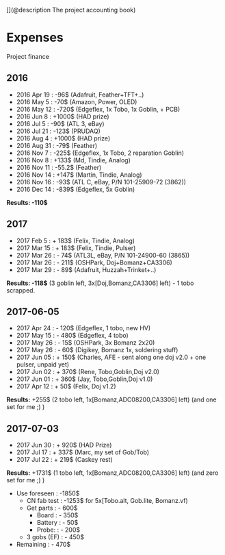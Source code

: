 [](@description The project accounting book)

# Expenses

Project finance

## 2016

* 2016 Apr 19	:	-96$	(Adafruit, Feather+TFT+..)
* 2016 May 5	:	-70$ 	(Amazon, Power, OLED)
* 2016 May 12	:	-720$ 	(Edgeflex, 1x Tobo, 1x Goblin, + PCB)
* 2016 Jun 8	:	+1000$ 	(HAD prize)
* 2016 Jul 5	:	-90$ 	(ATL 3, eBay)
* 2016 Jul 21	:	-123$	(PRUDAQ)
* 2016 Aug 4	: 	+1000$	(HAD prize)
* 2016 Aug 31	:	-79$	(Feather)
* 2016 Nov 7	: 	-225$	(Edgeflex, 1x Tobo, 2 reparation Goblin)
* 2016 Nov 8	: 	+133$	(Md, Tindie, Analog)
* 2016 Nov 11	: 	-55.2$	(Feather)
* 2016 Nov 14	: 	+147$ 	(Martin, Tindie, Analog)
* 2016 Nov 16	: 	-93$ 	(ATL C, eBay, P/N 101-25909-72 (3862))
* 2016 Dec 14	: 	-839$	(Edgeflex, 5x Goblin)

__Results: -110$__

## 2017

* 2017 Feb 5	: 	+ 183$	(Felix, Tindie, Analog)
* 2017 Mar 15	: 	+ 183$	(Felix, Tindie, Pulser)
* 2017 Mar 26	:	- 74$	(ATL3L, eBay, P/N 101-24900-60 (3865))
* 2017 Mar 26	:	- 211$	(OSHPark, Doj+Bomanz+CA3306)
* 2017 Mar 29	:	- 89$	(Adafruit, Huzzah+Trinket+..)

__Results: -118$__ (3 goblin left, 3x[Doj,Bomanz,CA3306] left) - 1 tobo scrapped.

## 2017-06-05

* 2017 Apr 24	: 	- 120$  (Edgeflex, 1 tobo, new HV) 
* 2017 May 15	: 	- 480$  (Edgeflex, 4 tobo) 
* 2017 May 26	: 	- 15$ 	(OSHPark, 3x Bomanz 2x20)
* 2017 May 26	: 	- 60$ 	(Digikey, Bomanz 1x, soldering stuff)
* 2017 Jun 05	:	+ 150$	(Charles, AFE - sent along one doj v2.0 + one pulser, unpaid yet)
* 2017 Jun 02	:	+ 370$	(Rene, Tobo,Goblin,Doj v2.0)
* 2017 Jun 01	:	+ 360$	(Jay, Tobo,Goblin,Doj v1.0)
* 2017 Apr 12	:	+ 50$	(Felix, Doj v1.2)

__Results:__ +255$ (2 tobo left, 1x[Bomanz,ADC08200,CA3306] left)  (and one set for me ;) )

## 2017-07-03

* 2017 Jun 30   : 	+ 920$ 	(HAD Prize)
* 2017 Jul 17	:	+ 337$	(Marc, my set of Gob/Tob)
* 2017 Jul 22	:	+ 219$	(Caskey rest)

__Results:__ +1731$ (1 tobo left, 1x[Bomanz,ADC08200,CA3306] left)  (and zero set for me ;) )

* Use foreseen	:	-1850$
  * CN fab test	:	-1253$ for 5x[Tobo.alt, Gob.lite, Bomanz.vf)
  * Get parts	:	- 600$
    * Board 	:	- 350$
    * Battery	:	- 50$
    * Probe: 	:	- 200$  
  * 3 gobs (EF)	:	- 450$
* Remaining	:	- 470$



